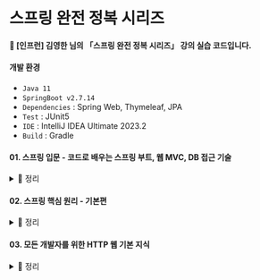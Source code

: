 # 스프링 완전 정복 시리즈

#### 📣 [인프런] 김영한 님의 「스프링 완전 정복 시리즈」 강의 실습 코드입니다.

#### 개발 환경
* `Java 11`
* `SpringBoot v2.7.14`
* `Dependencies` : Spring Web, Thymeleaf, JPA
* `Test` : JUnit5
* `IDE` : IntelliJ IDEA Ultimate 2023.2
* `Build` : Gradle

#### 01. 스프링 입문 - 코드로 배우는 스프링 부트, 웹 MVC, DB 접근 기술
  <details> 
   <summary> 📑 정리 </summary>

  </details>

#### 02. 스프링 핵심 원리 - 기본편
  <details> 
   <summary> 📑 정리 </summary>
  
##### `Section 1) 객체 지향 설계와 스프링`
  * `객체 지향 설계`

      * 객체 지향의 핵심은 **다형성**
      * But, 다형성 만으로는 OCP (개방-폐쇄 원칙), DIP (의존관계 역전 원칙)를 지킬 수 없다 ! 뭔가 더 필요하다. ➡️ **스프링 프레임워크의 등장**
    
  * `스프링`

      * 스프링은 다음 기술로 다형성과 OCP, DIP이 가능하도록 지원한다.
        * DI(Dependency Injection) 
        * **DI 컨테이너**
      * 클라이언트의 코드 변경 없이 기능 확장 가능 ➡️ 쉽게 부품을 교체하듯이 개발을 가능하게 해주는 스프링
   <br>
  
##### `Section 2, 3) 스프링 핵심 원리`
  * 비즈니스 요구사항의 일부분이 미확정된 상황일지라도 개발을 무기한 연기할 수는 없다. 객체 지향 설계 기법에 따라 인터페이스를 만들어 구현체를 언제든지 갈아 끼울 수 있도록 설계한다면, 추후 요구사항이 변경되더라도 유연하게 대처할 수 있다.
      * 즉, 역할과 구현을 분리하여 자유롭게 구현 객체를 조립할 수 있게 설계하자 !
        
* `좋은 객체 지향 설계 5가지 원칙 중 SRP, DIP, OCP`
 
  *  SRP 단일 책임 원칙 : 한 클래스는 하나의 책임만 가져야 한다.
          * 관심사를 분리하자 !

  *  DIP 의존 관계 역전 원칙 : 객체는 구체화가 아닌 추상화에 의존해야 한다.
          * 의존 관계를 주입하자 !

  *  OCP 개방 폐쇄 원칙 : 소프트웨어 요소는 확장에는 열려 있으나, 변경에는 닫혀 있어야 한다.
          * 클라이언트 코드를 변경하지 않도록 하자 !
       
* `제어의 역전 IoC (Inversion of Control)`

    * 프로그램의 제어 흐름을 직접 제어하는 것이 아닌 외부에서 관리하는 설계 원칙
        * 내가 호출하는 것이 아니라 프레임워크 같은 것이 내 코드를 대신 호출해준다 ! (예 : JUnit)
       
* `의존 관계 주입 DI (Dependency Injection)`

    * 애플리케이션 실행 시점에 외부에서 실제 구현 객체를 생성하고 클라이언트에 전달해서 클라이언트와 서버의 실제 의존 관계가 연결 되는 것
    * 객체 인스턴스를 생성하고, 그 참조값을 전달하여 연결
    * 클라이언트 코드 변경 없이 클라이언트가 호출하는 대상의 타입 인스턴스 변경 가능
    * 정적인 클래스 의존 관계를 변경하지 않으면서 동적인 객체 인스턴스 의존 관계 변경 용이

* `IoC 컨테이너, DI 컨테이너`
 
    * 객체를 생성하고 관리하면서 의존 관계를 연결해주는 것
    <br>

##### `Section 4) 스프링 컨테이너와 스프링 빈`
  * `스프링 컨테이너`
    
    * 스프링에서 의존관계 주입(DI)을 이용하여 애플리케이션을 구성하는 여러 빈(Bean)들의 생명 주기와 애플리케이션의 서비스 실행 등을 관리하며 생성된 인스턴스들에게 기능 제공
      * 빈(Bean) : 스프링에서 스프링이 제어권을 가져 직접 생성하고, 의존 관계를 부여하는 오브젝트 
    * 스프링 컨테이너에 적절한 설정이 있다면, 프로그래머의 개입 없이 작성된 코드를 컨테이너가 빈을 스스로 참조한 뒤, 알아서 관리 가능
  * `BeanFactory와 ApplicationContext`

    * `BeanFactory`
      * 빈을 관리하고 조회하는 기능을 담당하는 스프링 컨테이너의 최상위 인터페이스

    * `ApplicationContext`
      * BeanFactory 기능을 모두 상속 받아 제공 
      * BeanFactory 기능 + 부가 기능 제공 ➡️ BeanFactory의 확장 버전

       💡 참고로 BeanFactory를 직접 사용할 일은 거의 없다. 부가 기능이 포함된 ApplicationContext 사용 !

##### `Section 5) 싱글톤 컨테이너`
  * `싱글톤 패턴`
      
      * 고객의 요청이 들어올 때마다 객체를 생성하는 것이 아닌, 이미 만들어진 객체를 공유하여 사용하는 패턴
        ```java
        public class Singleton {

            // 1. static 영역에 객체를 딱 1개만 생성
            private static Singleton instance = new Singleton();

            // 2. public으로 열어서 객체 인스턴스가 필요하면 이 static 메서드를 통해서만 조회하도록 허용
            public static Singleton getInstance() {
                return instance;
            }

            // 3. 생성자를 private으로 선언하여 외부에서 new 키워드를 사용한 객체 생성을 못하게 막음
            private Singleton() {
            }
        
            public void logic() {
                System.out.println("싱글톤 객체 로직 호출");
            }
        }
        ```
       
  * `싱글톤 컨테이너`

      * 유연성이 떨어지는 각종 싱글톤 패턴의 문제점을 해결하면서, 싱글톤 패턴을 적용하지 않아도 객체 인스턴스를 싱글톤으로 관리
      * 스프링 빈 : 컨테이너의 도움을 받아 싱글톤 스콥으로 관리되는 빈
      
  * `싱글톤 방식의 주의점`
      * 무상태(stateless)로 설계하자.
        * 특정 클라이언트에 의존적이거나 값을 변경할 수 있는 필드가 있으면 안된다. ➡️ 가급적 읽기만 가능해야 한다!
        * **필드에 공유되지 않는** 지역변수, 파라미터, ThreadLocal 등을 사용하자 ➡️ ❗스프링 빈의 필드에 공유값을 설정하면, 정말 큰 장애가 발생할 수 있다❗
          
  * `@Configuration`
      * @Bean만 사용해도 스프링 빈으로 등록은 되지만, 싱글톤이 유지되지 않는다. ➡️ 이때 @Configuration을 사용하면 @Bean을 등록할 때 **싱글톤이 되도록 보장**해준다.
      * @Bean이 붙은 메서드마다 이미 스프링 빈이 존재하면 존재하는 빈 반환
      * 스프링 빈이 없으면, 생성해서 스프링 빈으로 등록하고 반환하는 코드가 동적으로 만들어짐

##### `Section 6) 컴포넌트 스캔`
  * `@ComponentScan`
    
      * `@Component` 애노테이션이 붙은 클래스를 스캔하여 설정 정보가 없어도 자동으로 스프링 빈으로 등록
      * 의존 관계를 자동으로 주입해주는 `@Autowired` 기능도 제공
   
  * `컴포넌트 스캔 기본 대상`
  
      * `@Component` : 컴포넌트 스캔
      * `@Controller` : 스프링 MVC 컨트롤러
      * `@Service` : 스프링 비즈니스 로직
      * `@Repository` : 스프링 데이터 접근 계층, 데이터 계층의 예외를 스프링 예외로 변환
      * `@Configuration` : 스프링 설정 정보, 스프링 빈이 싱글톤을 유지하도록 추가 처리
   
  * `중복 등록과 충돌`
  
      * `Case 1` : 자동 빈 등록 vs 자동 빈 등록
        * 이름이 같은 경우 스프링에서 `ConflictingBeanDefinitionException` 예외 발생 
      
      * `Case 2` : 수동 빈 등록 vs 자동 빈 등록
        * 우선권 : 수동 빈 등록 ➡️ 수동 빈이 자동 빈을 오버라이딩
        * 최근 스프링 부트에서는 수동 빈 등록과 자동 빈 등록이 충돌나면, 오류가 발생하도록 기본값 설정 

##### `Section 7) 의존관계 자동 주입`
  * `다양한 의존관계 주입 방법` : **생성자 주입**, 수정자 주입(setter 주입), 필드 주입(사용 권장 X), 일반 메서드 주입
  * ❗생성자 주입을 사용하자❗     
    * 객체 생성 시, 딱 1번만 호출 ➡️ 불변하게 설계 가능          
    * 필드에 final 키워드 사용 가능한 유일한 방식
      * 주입 데이터 누락 시, 컴파일 오류 발생 ➡️ 오류 확인 용이  
    * 생성자가 딱 1개만 있으면, `@Autowired` 생락해도 자동 주입

  * `주입할 스프링 빈이 없어도 동작해야 할 때`
      * 옵션 처리    
        * `@Autowired(required=false)` : 자동 주입 대상이 없으면, 수정자 메서드 자체 호출 X
        * org.springframework.lang.@Nullable : 자동 주입 대상이 없으면, null 입력
        * Optional<> : 자동 주입 대상이 없으면, Optional.empty 입력

  * `Lombok`
    * 반복 메서드 작성 코드를 줄여주는 코드 다이어트 라이브러리
    * `@RequiredArgsConstructor` : 필수 값인 final이 붙은 필드를 모아서 생성자 자동으로 생성
   
  * `정리`
    * 편리한 자동 기능은 기본으로 사용하되, 애플리케이션의 특징에 따라 적절한 빈 등록 방식을 사용하자
      * `업무 로직 빈` : 수가 많고 어느정도 유사한 패턴이 있는 업무 로직의 경우, 자동 기능 사용 권장 
      * `기술 지원 빈` : 수가 적고 애플리케이션 전반에 걸쳐 광범위하게 영향을 미치는 기술 지원의 경우, 수동 빈으로 등록하여 명확하게 드러내는 것이 좋음
     
##### `Section 8) 빈 생명주기 콜백`
  * `객체의 초기화 및 종료 작업이 필요한 이유`
    * 시간이 걸리는 작업(DB 연결, 네트워크 소켓 등)을 애플리케이션 시작 시점에 미리 연결하여 효율성 증대
    * 빈이 소멸하기 일보 직전에 안전하게 종료할 수 있도록 메서드 호출
    * 테스트 케이스 작성시, 테스트 픽스처를 준비하는 경우

  * `스프링 빈의 이벤트 라이프사이클`
    * 스프링 컨테이너 생성 ➡️ 스프링 빈 생성 ➡️ 의존 관계 주입 ➡️ 초기화 콜백 ➡️ 사용 ➡️ 소멸 전 콜백 ➡️ 스프링 종료
      * 초기화 콜백 : 빈이 생성되고, 빈의 의존 관계 주입이 완료된 후 호출
      * 소멸 전 콜백 : 빈이 소멸되기 직전 호출 
   
  * `스프링에서 빈 생명주기 콜백을 지원하는 방법`
    * `애노테이션 (@PostConstruct, @PreDestroy)`
      * 최신 스프링에서 가장 권장하는 방법
      * 패키지 : **javax**.annotation
        * 자바 표준 ➡️ 스프링이 아닌 다른 컨테이너에서도 동작
      * But, 외부 라이브러리 적용 불가 (코드 수정 불가) ➡️ 외부 라이브러리 초기화 및 종료 필요할 경우, 설정 정보를 사용하는 `@Bean`의 `initMethod`, `destroyMethod` 적용하기

    * `빈 등록 초기화, 소멸 메서드 지정`

    * `인터페이스 (InitializingBean, DisposableBean)`

##### `Section 9) 빈 스코프`  
  * `빈 스코프`
    * 번역 그대로 '빈이 존재할 수 있는 범위'
    * 스프링이 지원하는 빈 스코프 종류 : 싱글톤, 프로토타입, 웹 관련 스코프 (request, session, application)
      * `싱글톤 빈`
        * 스프링 빈이 기본적으로 생성하는 스코프
        * 스프링 컨테이너의 시작 ~ 종료까지 유지되는 가장 넓은 범위의 스코프
        * 스프링 컨테이너에 요청할 때마다 항상 같은 객체 인스턴스의 스프링 빈 반환

      * `프로토타입 빈`  
        * 스프링 컨테이너에 요청할 때마다 새로운 프로토타입 빈을 생성하여 반환
        * 스프링 컨테이너는 프로토타입 빈의 생성과 의존 관계 주입, 그리고 초기화까지만 관여 (➡️ @PreDestroy 같은 종료 메서드 호출 X)
        * 싱글톤 빈과 함께 사용시 문제점 : `싱글톤 빈이 프로토타입 빈을 주입받는 경우`
          * 싱글톤의 프로토타입 빈이 매번 바뀌지 않고 같은 빈 사용 (싱글톤 빈이 ApplicationContext가 처음 동작할 때 빈을 만들고, 주입해서 종료될 때까지 계속 사용하기 때문에 싱글톤 빈 안에 있는 프로토타입도 처음 주입된 채 그대로 사용하게 됨) ➡️ **객체 조회가 꼭 필요한 시점까지 스프링 빈 요청을 지연 시키자 !**
            * 해결 방법 1 : `Provider`
              * ObjectProvider , JSR330 Provider 등을 사용하여 내부에서 스프링 컨테이너를 통해 해당 빈을 찾아서 반환(**DL**, **D**ependency **L**ookup)
              ```java
              @Component
              public class Single {

              @Autowired
              ObjectProvider<ProtoType> protoType;

              public ProtoType getProtoType() {
              return protoType.getIfAvailable();
                  }
              }
              ```

            * 해결 방법 2 : `Proxy`
              ```java
              @Component
              @Scope(value = "prototype", proxyMode = ScopedProxyMode.TARGET_CLASS)
              public class ProtoType {
              }
              ```
       
      * `웹 스코프`
        * 웹 환경에서만 동작한다.
        * 스프링이 해당 스코프의 종료 시점까지 관리한다. (➡️ 종료 메서드가 호출된다.)
 
  </details>

  #### 03. 모든 개발자를 위한 HTTP 웹 기본 지식
  <details> 
   <summary> 📑 정리 </summary>

##### `Section 1) 인터넷 네트워크`
  * 복잡한 인터넷 망에서 메시지를 보내기 위해 제일 먼저 IP(인터넷 프로토콜) 필요
    * 지정한 IP 주소에 데이터를 전달해주고, 패킷이라는 통신 단위로 데이터를 전달해줌
  * But, IP 프로토콜만으로는 메시지가 잘 도착했는지 신뢰하기 어렵고 포트 개념이 존재하지 않아 메시지 순서가 꼬일 수 있음 ➡️ 이런 문제점들을 **TCP 프로토콜**이 해결해줌
    * `TCP` 
      * TCP 3 way handshake을 통해 클라이언트도 서버를 믿을 수 있고, 서버도 클라이언트를 믿을 수 있음
      * 서버가 중간에 꺼질 경우 : SYN 메시지 전송 ➡️ 서버 응답 X ➡️ 클라이언트 : 어 ? 이거 응답이 없는데 ?! 문제가 있네 ! ➡️ 연결 X
      * 메시지를 보냈는데 패킷이 중간에 누락될 경우, 내가 알 수 있음 ➡️ IP 프로토콜의 한계(비신뢰성) 해결
      * 순서 보장 ➡️ IP 프로토콜의 한계(비신뢰성) 해결
  * `UDP` : IP에 PORT 번호와 체크섬 추가, 필요하면 애플리케이션에서 UDP 프로토콜 위에 기능 확장 가능
    * `PORT` : 같은 IP 안에서 동작하는 애플리케이션을 구분하기 위해서 사용
  * `DNS (Domain Name Service)`: 변하기 쉽고 외우기 어려운 IP 주소를 DNS 서버를 통해 도메인 명(예 : google.com)을 등록하여 사용할 수 있도록 도와줌
  
##### `Section 2) URI와 웹 브라우저 요청 흐름`
  * `URI (Uniform Resource Identifier)` : 인터넷 자원을 나타내는 고유 식별자
    * `URL (Uniformed Resource Locator)` : URI 에 포함되는 개념으로, 해당 자원의 위치 지정
    * `URN (Uniformed Resource Name)` : URI 에 포함되는 개념으로, 해당 자원에 이름 부여
  
  * `웹 브라우저 요청 흐름`
    * 웹 브라우저가 HTTP 메시지 생성 ➡️ SOCKET 라이브러리를 통해 요청 패킷을 서버로 전달 ➡️ 서버로 요청 패킷이 도착하면 HTTP 응답 메시지 생성 ➡️ SOCKET 라이브러리를 통해 응답 패킷을 웹 브라우저로 전달 ➡️ 웹 브라우저로 응답 패킷이 도착하면 HTML 렌더링

##### `Section 3) HTTP 기본`
 * `HTTP 특징`

   * `클라이언트 서버 구조`
     * 클라이언트 : 서버에 요청을 보내고, 응답 대기 (Request) ➡️ 서버 : 요청에 대한 결과를 만들어서 응답 (Response)
   * `무상태 프로토콜 (Stateless)`
     * 서버가 클라이언트 상태 보존 X ➡️ 클라이언트 요청이 증가해도 서버 대거 투입 가능 (스케일 아웃)
     * 웹 애플리케이션을 설계할 때는 최대한 무상태로 설계
     * 정말 어쩔 수 없는 경우에 한해서만 상태 유지 (예 : 로그인)
   * `비연결성 (Connectionless)`
     * 클라이언트 요청이 들어오면, 서버는 응답을 하고 연결 유지 X ➡️ 최소한의 자원 유지로 서버 자원 효율적으로 사용 가능
     * HTTP : 연결을 유지하지 않는 모델, 비연결성의 한계를 극복한 `HTTP 지속 연결 (Persistent Connections)`사용 
   * `HTTP 메시지`
     * HTTP 메시지 구조 
       * `start-line`
         * `request-line`
           * method SP request-target SP HTTP-version CRLF 
         * `status-line`
           * HTTP-version SP status-code SP reason-phrase CRLF 
       * `header`
         * field-name ":" OWS field-value OWS (OWS : 띄어쓰기 허용)
       * `empty line (CRLF)`
       * `message body` 
   * `단순함, 확장 가능`

##### `Section 4) HTTP 메서드`
 * HTTP 메서드 종류
   * `GET`
     * 리소스 조회 
   * `POST`
      * 요청 데이터 처리       
   * `PUT`
     * 리소스 완전 대체 (덮어쓰기), 해당 리소스가 없으면 생성
     * 클라이언트가 리소스 식별 (POST와 차이점) 
   * `PATCH`
     * 리소스 부분 변경
     * `PATCH` 지원이 안 될 경우, `POST` 사용    
   * `DELETE`
     * 리소스 제거

  * HTTP 메서드 속성
     * `안전 (Safe Methods)`
       * 계속 호출해도 리소스 변경 X  
     * `멱등 (Idempotent Methods)`
       * 같은 요청을 여러번 해도 동일 결과 조회 (GET, PUT, DELETE)
       * 외부 요인으로 중간에 리소스가 변경되는 것까지 고려 X
     * `캐시 가능(Cacheable Methods)`
       * GET, HEAD 캐시 사용 가능

##### `Section 5) HTTP 메서드 활용`
 * 데이터 전달 방식
   * `쿼리 파라미터`를 통한 데이터 전송
     * GET (조회에만 사용, 리소스 변경이 발생하는 곳은 사용 금지)
     * 주로 정렬 필터 (검색어)   

   * `메시지 바디`를 통한 데이터 전송
     * POST, PUT, PATCH
     * 회원 가입, 상품 주문, 리소스 등록, 리소스 변경

     * `HTML Form`을 통한 데이터 전송
       * GET, POST만 지원 ➡️ 제약 O
       * 컨트롤 URI (컨트롤러, Controller)
         * 동사로 된 리소스 경로 사용
         * HTTP 메서드로 해결하기 어려운 경우 추가 프로세스 실행

     * `HTTP API`를 통한 데이터 전송
       * 컬렉션 (Collection)
         * POST 기반 등록
         * 서버가 관리하는 리소스 저장소
         * 서버가 리소스 URI 생성 및 관리

       * 스토어 (Store)
         * PUT 기반 등록
         * 클라이언트가 관리하는 리소스 저장소
         * 클라이언트가 리소스 URI를 알고 관리

##### `Section 6) HTTP 상태코드`
  * 1xx (Informational) : 요청이 수신되어 처리 중
  
  * 2xx (Successful) : 요청 정상 처리
    * `200 OK`: 요청 성공
    * `201 Created` : 요청 성공해서 새로운 리소스 생성 (➡️ 생성된 리소스는 응답의 Location 헤더 필드로 식별)
    * `202 Accepted` : 요청이 접수되었으나, 처리 완료 X (예 : 배치 처리)
    * `204 No Content` : 서버가 요청을 성공적으로 수행했으나, 응답 페이로드 본문에 보낼 데이터 X (예 : 웹 문서 편집기 save 버튼)
  
  * 3xx (Redirection) : 요청을 완료하려면, 유저 에이전트(클라이언트 프로그램, 주로 웹 브라우저)의 추가 조치 필요
    * Redirect : 웹 브라우저는 3xx 응답 결과에 Location 헤더가 있으면, Location 위치로 자동 이동
    * **영구 리다이렉션** : 리소스의 URI가 영구적으로 이동 (➡️ 원래 URL 사용 X, 검색 엔진 등에서도 변경 인지)
      * `301 Moved Permanently` : 리다이렉트 요청 메서드가 GET으로 변하고, 본문이 제거될 수 있음 **(MAY)**
      * `308 Permanent Redirect` : 리다이렉트 요청 메서드와 본문 유지
    * **일시 리다이렉션** : 리소스의 URI가 일시적으로 변경 (➡️ 검색 엔진 등에서 URL 변경 금지)
      * `302 Found` : 리다이렉트시 요청 메서드가 GET으로 변하고, 본문이 제거될 수 있음 **(MAY)**
      * `307 Temporary Redirect` : 리다이렉트시 요청 메서드와 본문 유지
      * `303 See Other` : 리다이렉트시 요청 메서드가 GET으로 변경

    * **특수 리다이렉션** : 결과 대신 캐시 사용
      * `304 Not Modified` : 클라이언트에게 리소스가 수정되지 않았음을 알려줌 (➡️ 클라이언트는 로컬 PC에 저장된 캐시 재사용)
  
  * 4xx (Client Error) : 클라이언트 오류, 잘못된 문법 등으로 서버가 요청을 수행할 수 없음
    * `400 Bad Request` : 클라이언트의 잘못된 요청으로 서버가 요청을 처리할 수 없음 (예 : 요청 파라미터를 잘못 넘겼을 때, API 스펙이 맞지 않을 때)
    * `401 Unauthorized` : 클라이언트가 해당 리소스에 대한 인증이 필요함
    * `403 Forbidden` : 서버가 요청을 이해했지만, 접근 권한이 불충분하여 승인 거부
    * `404 Not Found` : 요청 리소스를 찾을 수 없거나, 클라이언트가 권한이 부족한 리소스에 접근할 때 해당 리소스를 숨기고 싶은 경우
  
  * 5xx (Server Error) : 서버 오류, 서버가 정상 요청을 처리하지 못함
    * `500 Internal Server Error` : 서버 내부 문제로 오류 발생
    * `503 Service Unavailable` : 서비스 이용 불가 (➡️ 서버가 일시적인 과부하 또는 예정된 작업으로 잠시 요청 처리 X)

##### `Section 7) HTTP 헤더1 - 일반 헤더`
 * `HTTP 헤더`
   * HTTP 전송에 필요한 모든 부가 정보
   * HTTP 표준 : `RFC7230`
      * 표현
          * 표현 데이터를 해석할 수 있는 정보 제공, 전송과 응답 둘 다 사용  
          * `Content-Type` : 표현 데이터 형식 설명
          * `Content-Encoding` : 표현 데이터 압축 방식
          * `Content-Language` : 표현 데이터 자연 언어
          * `Content-Length` : 표현 데이터 길이
     * 협상 (Content Negotiation)
          * 클라이언트가 선호하는 표현 요청, 요청시에만 사용, 구체적인 것이 우선
          * `Accept` : 클라이언트가 선호하는 미디어 타입 전달
          * `Accept-Charset` : 클라이언트가 선호하는 문자 인코딩
          * `Accept-Encoding` : 클라이언트가 선호하는 압축 인코딩
          * `Accept-Language` : 클라이언트가 선호하는 자연 언어
      * 전송 방식
          * `단순 전송` - Content-Length
          * `압축 전송` - Content-Encoding: gzip
          * `분할 전송` - Transfer-Encoding: chunked, Content-Length 사용 불가
          * `범위 전송` - Range, Content-Range
       * 일반 정보
         * `From` : 유저 에이전트의 이메일 정보
         * `Referer` : 현재 요청된 페이지의 이전 웹 페이지 주소
         * `User-Agent` : 유저 에이전트(클라이언트) 애플리케이션 정보
         * `Server` : 요청을 처리하는 오리진 서버의 소프트웨어 정보
         * `Date` : 메시지 생성 날짜
       * 특별한 정보
         * `Host` : 요청한 호스트 정보 (도메인)
         * `Location` : 페이지 리다이렉션
         * `Allow` : 허용 가능한 HTTP 메서드 
         * `Retry-After` : 유저 에이전트가 다음 요청을 하기까지 기다려야 하는 시간
       * 인증
         * `Authorization` : 클라이언트 인증 정보를 서버에 전달
         * `WWW-Authenticate` : 리소스 접근시 필요한 인증 방법 정의 (➡️ 401 Unauthorized 응답과 함께 사용)
       * 쿠키 


  </details>
  

